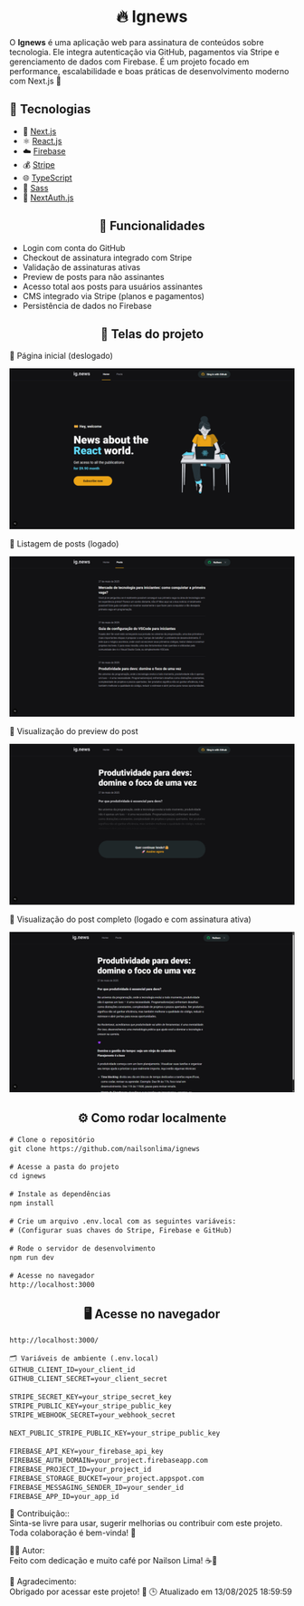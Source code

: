 # <div align="center">🔥 Ignews</div>
<p>O <strong>Ignews</strong> é uma aplicação web para assinatura de conteúdos sobre tecnologia. Ele integra autenticação via GitHub, pagamentos via Stripe e gerenciamento de dados com Firebase. É um projeto focado em performance, escalabilidade e boas práticas de desenvolvimento moderno com Next.js 🚀


## 🚀 Tecnologias

- 🧠 [Next.js](https://nextjs.org/)
- ⚛️ [React.js](https://react.dev/)
- ☁️ [Firebase](https://firebase.google.com/)
- 💰 [Stripe](https://stripe.com/)
- 🌐 [TypeScript](https://www.typescriptlang.org/)
- 💄 [Sass](https://sass-lang.com/)
- 🔗 [NextAuth.js](https://next-auth.js.org/)


## <div align="center">🧠 Funcionalidades</div>
- Login com conta do GitHub
- Checkout de assinatura integrado com Stripe
- Validação de assinaturas ativas
- Preview de posts para não assinantes
- Acesso total aos posts para usuários assinantes
- CMS integrado via Stripe (planos e pagamentos)
- Persistência de dados no Firebase

## <div align="center">📸 Telas do projeto</div>
<p>🔸 Página inicial (deslogado)</p> <img src="./assets/paginahomedeslogada.png" alt="Página Home Deslogado"/> <p>🔸 Listagem de posts (logado)</p> <img src="./assets/postslogado.png" alt="Posts com usuário logado"/> <p>🔸 Visualização do preview do post</p> <img src="./assets/postpreview.png" alt="Post Preview"/> <p>🔸 Visualização do post completo (logado e com assinatura ativa)</p> <img src="./assets/postlogado.png" alt="Post completo logado"/>


## <div align="center">⚙️ Como rodar localmente</div>

````
# Clone o repositório
git clone https://github.com/nailsonlima/ignews

# Acesse a pasta do projeto
cd ignews

# Instale as dependências
npm install

# Crie um arquivo .env.local com as seguintes variáveis:
# (Configurar suas chaves do Stripe, Firebase e GitHub)

# Rode o servidor de desenvolvimento
npm run dev

# Acesse no navegador
http://localhost:3000

````

## <div align="center">🖥️ Acesse no navegador</div>
```
http://localhost:3000/

🗂️ Variáveis de ambiente (.env.local)
GITHUB_CLIENT_ID=your_client_id
GITHUB_CLIENT_SECRET=your_client_secret

STRIPE_SECRET_KEY=your_stripe_secret_key
STRIPE_PUBLIC_KEY=your_stripe_public_key
STRIPE_WEBHOOK_SECRET=your_webhook_secret

NEXT_PUBLIC_STRIPE_PUBLIC_KEY=your_stripe_public_key

FIREBASE_API_KEY=your_firebase_api_key
FIREBASE_AUTH_DOMAIN=your_project.firebaseapp.com
FIREBASE_PROJECT_ID=your_project_id
FIREBASE_STORAGE_BUCKET=your_project.appspot.com
FIREBASE_MESSAGING_SENDER_ID=your_sender_id
FIREBASE_APP_ID=your_app_id
```

🤝 Contribuição::  
Sinta-se livre para usar, sugerir melhorias ou contribuir com este projeto. Toda colaboração é bem-vinda! 🚀

👨‍💻 Autor:  
Feito com dedicação e muito café por Nailson Lima! ☕🚀

🎯 Agradecimento:  
Obrigado por acessar este projeto! 💜
🕒 Atualizado em 13/08/2025 18:59:59
